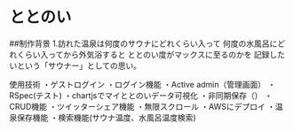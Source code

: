 # ととのい


##制作背景
1.訪れた温泉は何度のサウナにどれくらい入って
何度の水風呂にどれくらい入ってから外気浴すると
ととのい度がマックスに至るのかを
記録したいという「サウナー」としての思い。


使用技術
・ゲストログイン
・ログイン機能
・Active admin（管理画面）
・RSpec(テスト)
・chartjsでマイととのいデータ可視化
・非同期保存（）
・CRUD機能
・ツイッターシェア機能
・無限スクロール
・AWSにデプロイ
・温泉保存機能
・検索機能(サウナ温度、水風呂温度検索)

